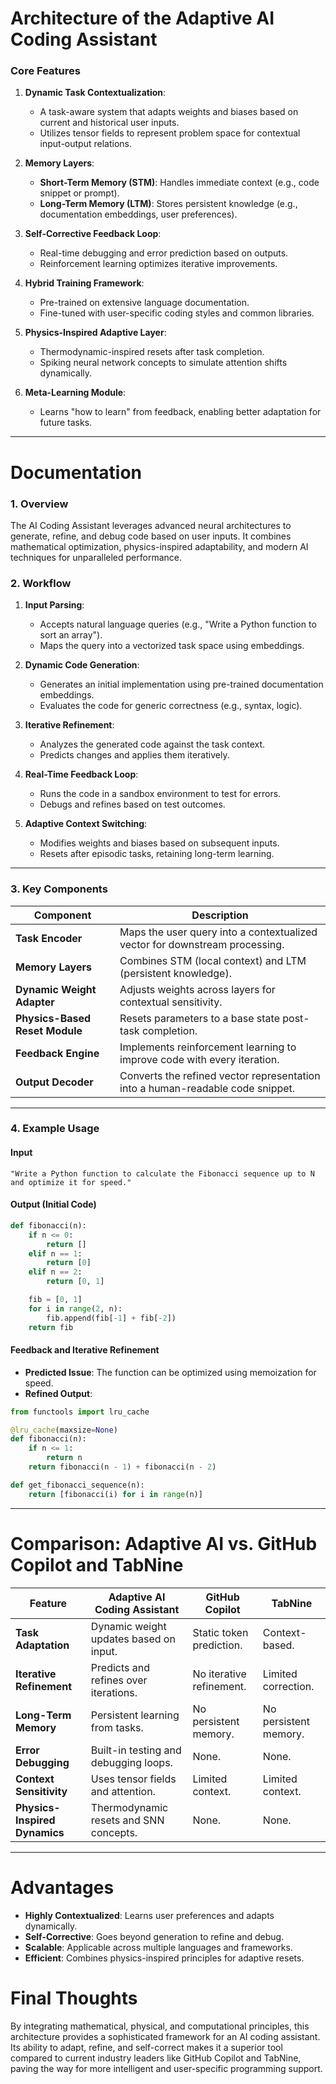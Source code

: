 
# **Architecture of the Adaptive AI Coding Assistant**

### **Core Features**
1. **Dynamic Task Contextualization**:
   - A task-aware system that adapts weights and biases based on current and historical user inputs.
   - Utilizes tensor fields to represent problem space for contextual input-output relations.

2. **Memory Layers**:
   - **Short-Term Memory (STM)**: Handles immediate context (e.g., code snippet or prompt).
   - **Long-Term Memory (LTM)**: Stores persistent knowledge (e.g., documentation embeddings, user preferences).

3. **Self-Corrective Feedback Loop**:
   - Real-time debugging and error prediction based on outputs.
   - Reinforcement learning optimizes iterative improvements.

4. **Hybrid Training Framework**:
   - Pre-trained on extensive language documentation.
   - Fine-tuned with user-specific coding styles and common libraries.

5. **Physics-Inspired Adaptive Layer**:
   - Thermodynamic-inspired resets after task completion.
   - Spiking neural network concepts to simulate attention shifts dynamically.

6. **Meta-Learning Module**:
   - Learns "how to learn" from feedback, enabling better adaptation for future tasks.

---

# **Documentation**

### **1. Overview**
The AI Coding Assistant leverages advanced neural architectures to generate, refine, and debug code based on user inputs. It combines mathematical optimization, physics-inspired adaptability, and modern AI techniques for unparalleled performance.

### **2. Workflow**

1. **Input Parsing**:
   - Accepts natural language queries (e.g., "Write a Python function to sort an array").
   - Maps the query into a vectorized task space using embeddings.

2. **Dynamic Code Generation**:
   - Generates an initial implementation using pre-trained documentation embeddings.
   - Evaluates the code for generic correctness (e.g., syntax, logic).

3. **Iterative Refinement**:
   - Analyzes the generated code against the task context.
   - Predicts changes and applies them iteratively.

4. **Real-Time Feedback Loop**:
   - Runs the code in a sandbox environment to test for errors.
   - Debugs and refines based on test outcomes.

5. **Adaptive Context Switching**:
   - Modifies weights and biases based on subsequent inputs.
   - Resets after episodic tasks, retaining long-term learning.

---

### **3. Key Components**

| **Component**                | **Description**                                                                 |
|-------------------------------|---------------------------------------------------------------------------------|
| **Task Encoder**              | Maps the user query into a contextualized vector for downstream processing.     |
| **Memory Layers**             | Combines STM (local context) and LTM (persistent knowledge).                    |
| **Dynamic Weight Adapter**    | Adjusts weights across layers for contextual sensitivity.                       |
| **Physics-Based Reset Module**| Resets parameters to a base state post-task completion.                         |
| **Feedback Engine**           | Implements reinforcement learning to improve code with every iteration.         |
| **Output Decoder**            | Converts the refined vector representation into a human-readable code snippet. |

---

### **4. Example Usage**

#### **Input**
```plaintext
"Write a Python function to calculate the Fibonacci sequence up to N and optimize it for speed."
```

#### **Output (Initial Code)**
```python
def fibonacci(n):
    if n <= 0:
        return []
    elif n == 1:
        return [0]
    elif n == 2:
        return [0, 1]

    fib = [0, 1]
    for i in range(2, n):
        fib.append(fib[-1] + fib[-2])
    return fib
```

#### **Feedback and Iterative Refinement**
- **Predicted Issue**: The function can be optimized using memoization for speed.
- **Refined Output**:
```python
from functools import lru_cache

@lru_cache(maxsize=None)
def fibonacci(n):
    if n <= 1:
        return n
    return fibonacci(n - 1) + fibonacci(n - 2)

def get_fibonacci_sequence(n):
    return [fibonacci(i) for i in range(n)]
```

---

# **Comparison: Adaptive AI vs. GitHub Copilot and TabNine**

| **Feature**                   | **Adaptive AI Coding Assistant**        | **GitHub Copilot**       | **TabNine**             |
|-------------------------------|-----------------------------------------|--------------------------|-------------------------|
| **Task Adaptation**           | Dynamic weight updates based on input. | Static token prediction. | Context-based.         |
| **Iterative Refinement**      | Predicts and refines over iterations.  | No iterative refinement. | Limited correction.    |
| **Long-Term Memory**          | Persistent learning from tasks.        | No persistent memory.    | No persistent memory.  |
| **Error Debugging**           | Built-in testing and debugging loops.  | None.                   | None.                  |
| **Context Sensitivity**       | Uses tensor fields and attention.      | Limited context.         | Limited context.       |
| **Physics-Inspired Dynamics** | Thermodynamic resets and SNN concepts. | None.                   | None.                  |

---

# **Advantages**
- **Highly Contextualized**: Learns user preferences and adapts dynamically.
- **Self-Corrective**: Goes beyond generation to refine and debug.
- **Scalable**: Applicable across multiple languages and frameworks.
- **Efficient**: Combines physics-inspired principles for adaptive resets.

# **Final Thoughts**
By integrating mathematical, physical, and computational principles, this architecture provides a sophisticated framework for an AI coding assistant. Its ability to adapt, refine, and self-correct makes it a superior tool compared to current industry leaders like GitHub Copilot and TabNine, paving the way for more intelligent and user-specific programming support.